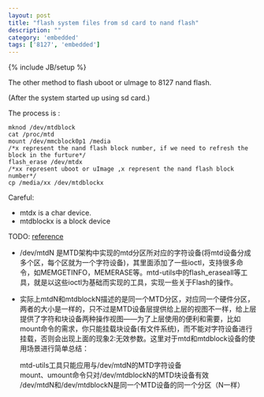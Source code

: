 ```yaml
---
layout: post
title: "flash system files from sd card to nand flash"
description: ""
category: 'embedded'
tags: ['8127', 'embedded']
---
```

{% include JB/setup %}

The other method to flash uboot or uImage to 8127 nand flash.

(After the system started up using sd card.)


The process is :

    mknod /dev/mtdblock
    cat /proc/mtd
    mount /dev/mmcblock0p1 /media
    /*x represent the nand flash block number, if we need to refresh the block in the furture*/
    flash_erase /dev/mtdx
    /*xx represent uboot or uImage ,x represent the nand flash block number*/
    cp /media/xx /dev/mtdblockx
    
Careful:

- mtdx is a  char device.
- mtdblockx is a block device

TODO: [reference](http://my.oschina.net/shelllife/blog/123482)  

- /dev/mtdN 是MTD架构中实现的mtd分区所对应的字符设备(将mtd设备分成多个区，每个区就为一个字符设备)，其里面添加了一些ioctl，支持很多命令，如MEMGETINFO，MEMERASE等。mtd-utils中的flash_eraseall等工具，就是以这些ioctl为基础而实现的工具，实现一些关于Flash的操作。  

- 实际上mtdN和mtdblockN描述的是同一个MTD分区，对应同一个硬件分区，两者的大小是一样的，只不过是MTD设备层提供给上层的视图不一样，给上层提供了字符和块设备两种操作视图——为了上层使用的便利和需要，比如mount命令的需求，你只能挂载块设备(有文件系统)，而不能对字符设备进行挂载，否则会出现上面的现象2:无效参数。这里对于mtd和mtdblock设备的使用场景进行简单总结：

    mtd-utils工具只能应用与/dev/mtdN的MTD字符设备  
    mount、umount命令只对/dev/mtdblockN的MTD块设备有效  
    /dev/mtdN和/dev/mtdblockN是同一个MTD设备的同一个分区（N一样）  
